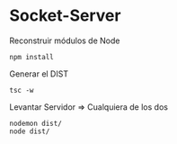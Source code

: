 # Socket-Server

Reconstruir módulos de Node
```
npm install

```

Generar el DIST
```
tsc -w
```

Levantar Servidor => Cualquiera de los dos
```
nodemon dist/
node dist/
```
